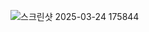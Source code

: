 ![스크린샷 2025-03-24 175844](https://github.com/user-attachments/assets/8af73a5a-9df9-4554-bfab-c2239f05ca04)

